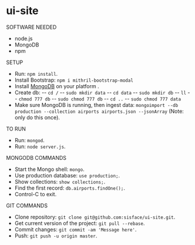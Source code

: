# ui-site

SOFTWARE NEEDED
- node.js
- MongoDB
- npm

SETUP
- Run: `npm install`.
- Install Bootstrap: `npm i mithril-bootstrap-modal`
- Install [MongoDB](http://docs.mongodb.com/manual/installation/) on your platform .
- Create db: 
-- `cd /`
-- `sudo mkdir data`
-- `cd data`
-- `sudo mkdir db`
-- `ll`
-- `chmod 777 db`
-- `sudo chmod 777 db`
-- `cd ..`
-- `sudo chmod 777 data`
- Make sure MongoDB is running, then ingest data: `mongoimport --db production --collection airports airports.json --jsonArray`  (Note: only do this once).

TO RUN
- Run: `mongod`.
- Run: `node server.js`.

MONGODB COMMANDS
- Start the Mongo shell: `mongo`.
- Use production database: `use production;`.
- Show collections: `show collections;`.
- Find the first record: `db.airports.findOne();`.
- Control-C to exit.

GIT COMMANDS
- Clone repository: `git clone git@github.com:sisface/ui-site.git`.
- Get current version of the project: `git pull --rebase`.
- Commit changes: `git commit -am 'Message here'`.
- Push: `git push -u origin master`.
